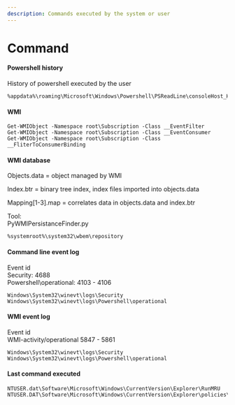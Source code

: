 ```yaml
---
description: Commands executed by the system or user
---
```


# Command

#### Powershell history

History of powershell executed by the user

```
%appdata%\roaming\Microsoft\Windows\Powershell\PSReadLine\consoleHost_History.txt
```

#### WMI

```
Get-WMIObject -Namespace root\Subscription -Class __EventFilter 
Get-WMIObject -Namespace root\Subscription -Class __EventConsumer 
Get-WMIObject -Namespace root\Subscription -Class __FliterToConsumerBinding 
```

#### WMI database

Objects.data = object managed by WMI

Index.btr = binary tree index, index files imported into objects.data

Mapping\[1-3].map = correlates data in objects.data and index.btr

Tool:\
PyWMIPersistanceFinder.py

```
%systemroot%\system32\wbem\repository
```

#### Command line event log

Event id\
Security: 4688\
Powershell\operational: 4103 - 4106

```
Windows\System32\winevt\logs\Security
Windows\System32\winevt\logs\Powershell\operational
```

#### WMI event log

Event id\
WMI-activity/operational 5847 - 5861

```
Windows\System32\winevt\logs\Security
Windows\System32\winevt\logs\Powershell\operational
```

#### Last command executed

```
NTUSER.dat\Software\Microsoft\Windows\CurrentVersion\Explorer\RunMRU
NTUSER.DAT\Software\Microsoft\Windows\CurrentVersion\Explorer\policies\RunMRU
```
